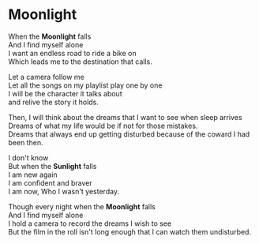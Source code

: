 # __Moonlight__ 

When the __Moonlight__ falls\
And I find myself alone\
I want an endless road to ride a bike on\
Which leads me to the destination that calls.


Let a camera follow me\
Let all the songs on my playlist play one by one\
I will be the character it talks about\
and relive the story it holds.

Then, I will think about the dreams that I want to see when sleep arrives\
Dreams of what my life would be if not for those mistakes.\
Dreams that always end up getting disturbed because of the coward I had been then.

I don't know\
But when the __Sunlight__ falls\
I am new again\
I am confident and braver\
I am now, Who I wasn't yesterday.

Though every night when the __Moonlight__ falls\
And I find myself alone\
I hold a camera to record the dreams I wish to see\
But the film in the roll isn't long enough that I can watch them undisturbed.